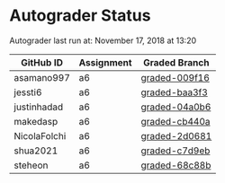 # Autograder Status
Autograder last run at: November 17, 2018 at 13:20

| GitHub ID | Assignment | Graded Branch |
|-----------|------------|---------------|
| asamano997 | a6 | [graded-009f16](https://github.com/Fall2018COMP401-001/a6-asamano997/tree/graded-009f16) | 
| jessti6 | a6 | [graded-baa3f3](https://github.com/Fall2018COMP401-001/a6-jessti6/tree/graded-baa3f3) | 
| justinhadad | a6 | [graded-04a0b6](https://github.com/Fall2018COMP401-001/a6-justinhadad/tree/graded-04a0b6) | 
| makedasp | a6 | [graded-cb440a](https://github.com/Fall2018COMP401-001/a6-makedasp/tree/graded-cb440a) | 
| NicolaFolchi | a6 | [graded-2d0681](https://github.com/Fall2018COMP401-001/a6-NicolaFolchi/tree/graded-2d0681) | 
| shua2021 | a6 | [graded-c7d9eb](https://github.com/Fall2018COMP401-001/a6-shua2021/tree/graded-c7d9eb) | 
| steheon | a6 | [graded-68c88b](https://github.com/Fall2018COMP401-001/a6-steheon/tree/graded-68c88b) | 
